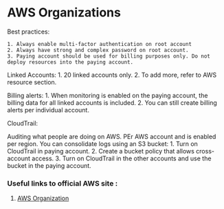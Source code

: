 # AWS Organizations

Best practices:

    1. Always enable multi-factor authentication on root account
    2. Always have strong and complex password on root account.
    3. Paying account should be used for billing purposes only. Do not deploy resources into the paying account.

Linked Accounts:
    1. 20 linked accounts only.
    2. To add more, refer to AWS resource section.

Billing alerts:
    1. When monitoring is enabled on the paying account, the billing data for all linked accounts is included.
    2. You can still create billing alerts per individual account.

CloudTrail:

Auditing what people are doing on AWS. PEr AWS account and is enabled per region. You can consolidate logs using an S3 bucket:
    1. Turn on CloudTrail in paying account.
    2. Create a bucket policy that allows cross-account access.
    3. Turn on CloudTrail in the other accounts and use the bucket in the paying account.

### Useful links to official AWS site :

1. [AWS Organization](https://aws.amazon.com/organizations/)